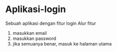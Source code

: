# Aplikasi-login
Sebuah aplikasi dengan fitur login
Alur fitur
1. masukkan email
2. masukkan password
3. jika semuanya benar, masuk ke halaman utama
